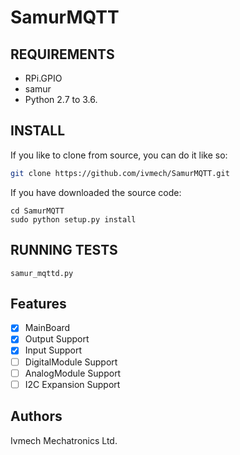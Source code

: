 # SamurMQTT

REQUIREMENTS
--------

* RPi.GPIO
* samur
* Python 2.7 to 3.6.

INSTALL
--------
If you like to clone from source, you can do it like so:

```bash
git clone https://github.com/ivmech/SamurMQTT.git
```

If you have downloaded the source code:

    cd SamurMQTT
    sudo python setup.py install

RUNNING TESTS
--------
    samur_mqttd.py

Features
--------

* [x] MainBoard
* [x] Output Support
* [x] Input Support
* [ ] DigitalModule Support
* [ ] AnalogModule Support
* [ ] I2C Expansion Support

Authors
-------

Ivmech Mechatronics Ltd.
